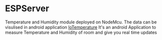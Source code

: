 # ESPServer
Temperature and Humidity module deployed on NodeMcu. The data can be visulised in android application [IoTemperature](https://github.com/vbshightime/IoTemperature) 
It's an android Application to measure Temperature and Humidity of room and give you real time updates
